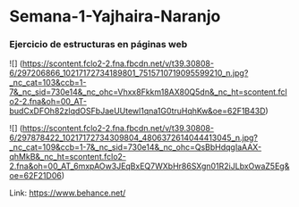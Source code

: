 # Semana-1-Yajhaira-Naranjo

### Ejercicio de estructuras en páginas web

![] (https://scontent.fclo2-2.fna.fbcdn.net/v/t39.30808-6/297206866_10217172734189801_7515710719095599210_n.jpg?_nc_cat=103&ccb=1-7&_nc_sid=730e14&_nc_ohc=Vhxx8Fkkm18AX80Q5dn&_nc_ht=scontent.fclo2-2.fna&oh=00_AT-budCxDFOh82zlqdOSFbJaeUUtewl1qna1G0truHqhKw&oe=62F1B43D)

![] (https://scontent.fclo2-2.fna.fbcdn.net/v/t39.30808-6/297878422_10217172734309804_4806372614044413045_n.jpg?_nc_cat=109&ccb=1-7&_nc_sid=730e14&_nc_ohc=QsBbHdqgIaAAX-qhMkB&_nc_ht=scontent.fclo2-2.fna&oh=00_AT_6mxpAOw3JEqBxEQ7WXbHr86SXgn01R2iJLbxOwaZ5Eg&oe=62F21D06)

Link: https://www.behance.net/ 
